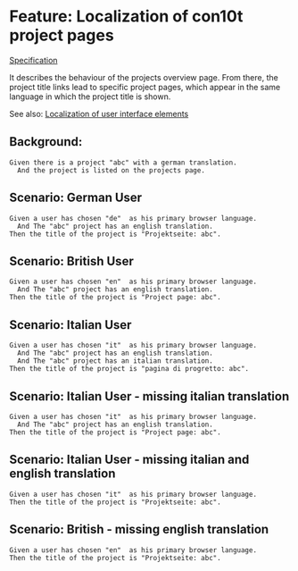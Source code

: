 # Feature: Localization of con10t project pages

[Specification](../test/controllers_projects_spec.js)

It describes the behaviour of the projects overview page.
From there, the project title links lead to specific project pages,
which appear in the same language in which the project title is shown.


See also: [Localization of user interface elements](feature_localization.md)

## Background:

```gherkin
Given there is a project "abc" with a german translation.
  And the project is listed on the projects page.
```

## Scenario: German User

```gherkin
Given a user has chosen "de"  as his primary browser language.
  And The "abc" project has an english translation.
Then the title of the project is "Projektseite: abc".
```

## Scenario: British User

```gherkin
Given a user has chosen "en"  as his primary browser language. 
  And The "abc" project has an english translation.
Then the title of the project is "Project page: abc".
```

## Scenario: Italian User

```gherkin
Given a user has chosen "it"  as his primary browser language. 
  And The "abc" project has an english translation.
  And The "abc" project has an italian translation.
Then the title of the project is "pagina di progretto: abc".
```

## Scenario: Italian User - missing italian translation

```gherkin
Given a user has chosen "it"  as his primary browser language. 
  And The "abc" project has an english translation.
Then the title of the project is "Project page: abc".
```

## Scenario: Italian User - missing italian and english translation

```gherkin
Given a user has chosen "it"  as his primary browser language.
Then the title of the project is "Projektseite: abc".
```

## Scenario: British - missing english translation

```gherkin
Given a user has chosen "en"  as his primary browser language.
Then the title of the project is "Projektseite: abc".
```






